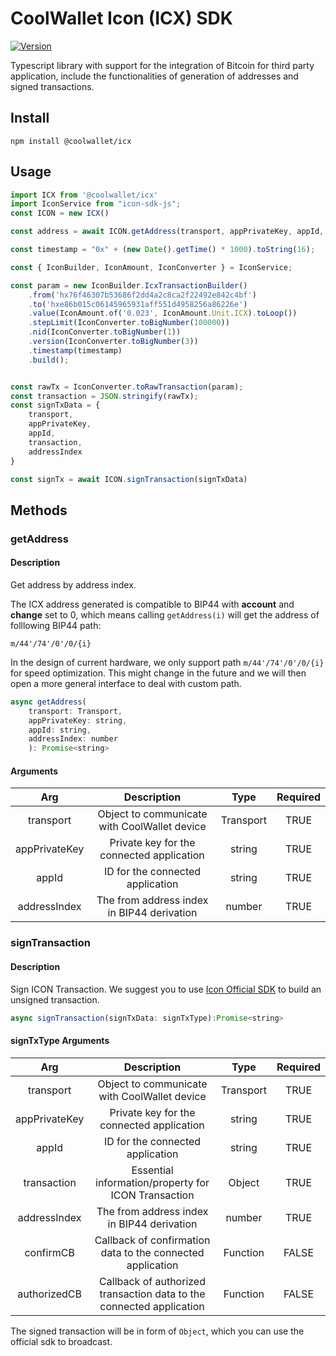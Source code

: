 # CoolWallet Icon (ICX) SDK
[![Version](https://img.shields.io/npm/v/@coolwallet/icx)](https://www.npmjs.com/package/@coolwallet/icx)

Typescript library with support for the integration of Bitcoin for third party application, include the functionalities of generation of addresses and signed transactions. 

## Install

```shell
npm install @coolwallet/icx
```

## Usage

```javascript
import ICX from '@coolwallet/icx'
import IconService from "icon-sdk-js";
const ICON = new ICX()

const address = await ICON.getAddress(transport, appPrivateKey, appId, 0);

const timestamp = "0x" + (new Date().getTime() * 1000).toString(16);

const { IconBuilder, IconAmount, IconConverter } = IconService;

const param = new IconBuilder.IcxTransactionBuilder()
    .from('hx76f46307b53686f2dd4a2c8ca2f22492e842c4bf')
    .to('hxe86b015c06145965931aff551d4958256a86226e')
    .value(IconAmount.of('0.023', IconAmount.Unit.ICX).toLoop())
    .stepLimit(IconConverter.toBigNumber(100000))
    .nid(IconConverter.toBigNumber(1))
    .version(IconConverter.toBigNumber(3))
    .timestamp(timestamp)
    .build();


const rawTx = IconConverter.toRawTransaction(param);
const transaction = JSON.stringify(rawTx);
const signTxData = {
    transport,
    appPrivateKey,
    appId,
    transaction,
    addressIndex
}

const signTx = await ICON.signTransaction(signTxData)
```

## Methods

### getAddress

#### Description

Get address by address index.

The ICX address generated is compatible to BIP44 with **account** and **change** set to 0, which means calling `getAddress(i)` will get the address of folllowing BIP44 path:

```none
m/44'/74'/0'/0/{i}
```

In the design of current hardware, we only support path `m/44'/74'/0'/0/{i}` for speed optimization. This might change in the future and we will then open a more general interface to deal with custom path.

```javascript
async getAddress(
    transport: Transport, 
    appPrivateKey: string, 
    appId: string, 
    addressIndex: number
    ): Promise<string> 
```

#### Arguments

|      Arg      |                  Description                 |    Type    |  Required |
|:-------------:|:--------------------------------------------:|:----------:|:--------:|
|   transport   | Object to communicate with CoolWallet device |  Transport | TRUE |
| appPrivateKey |   Private key for the connected application  |   string   | TRUE |
|     appId     |       ID for the connected application       |   string   | TRUE |
|  addressIndex |  The from address index in BIP44 derivation  |   number   | TRUE |

### signTransaction

#### Description

Sign ICON Transaction. We suggest you to use [Icon Official SDK](https://github.com/icon-project/icon-sdk-js) to build an unsigned transaction.

```javascript
async signTransaction(signTxData: signTxType):Promise<string>
```

#### signTxType Arguments

|      Arg      |                              Description                             |    Type    |  Required |
|:-------------:|:--------------------------------------------------------------------:|:----------:|:---------:|
|   transport   |             Object to communicate with CoolWallet device             |  Transport |    TRUE   |
| appPrivateKey |               Private key for the connected application              |   string   |    TRUE   |
|     appId     |                   ID for the connected application                   |   string   |    TRUE   |
|  transaction  |          Essential information/property for ICON Transaction         |   Object   |    TRUE   |
|  addressIndex |              The from address index in BIP44 derivation              |   number   |    TRUE   |
|   confirmCB   |      Callback of confirmation data to the connected application      |  Function  |   FALSE   |
|  authorizedCB | Callback of authorized transaction data to the connected application |  Function  |   FALSE   |

The signed transaction will be in form of `Object`, which you can use the official sdk to broadcast.

